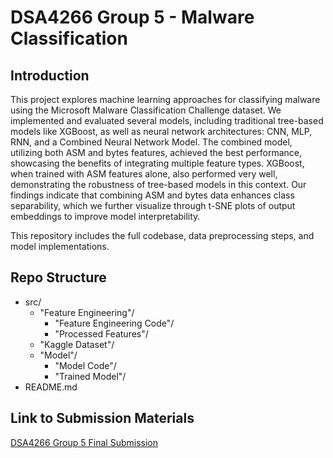 # DSA4266 Group 5 - Malware Classification
## Introduction

This project explores machine learning approaches for classifying malware using the Microsoft Malware Classification Challenge dataset. We implemented and evaluated several models, including traditional tree-based models like XGBoost, as well as neural network architectures: CNN, MLP, RNN, and a Combined Neural Network Model. The combined model, utilizing both ASM and bytes features, achieved the best performance, showcasing the benefits of integrating multiple feature types. XGBoost, when trained with ASM features alone, also performed very well, demonstrating the robustness of tree-based models in this context. Our findings indicate that combining ASM and bytes data enhances class separability, which we further visualize through t-SNE plots of output embeddings to improve model interpretability.

This repository includes the full codebase, data preprocessing steps, and model implementations.
## Repo Structure
- src/
    - "Feature Engineering"/
        - "Feature Engineering Code"/
        - "Processed Features"/
    - "Kaggle Dataset"/
    - "Model"/
        - "Model Code"/
        - "Trained Model"/
- README.md

## Link to Submission Materials
[DSA4266 Group 5 Final Submission](https://drive.google.com/drive/folders/1ulTA6HubY_LSpWAriNVhpa8a8lXuRGGp?usp=sharing)

